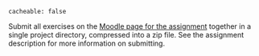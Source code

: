 ```
cacheable: false
```

Submit all exercises on the [Moodle page for the assignment](https://moodle.pugetsound.edu/moodle/mod/assign/view.php?id=330507) together in a single project directory, compressed into a zip file. See the assignment description for more information on submitting.
